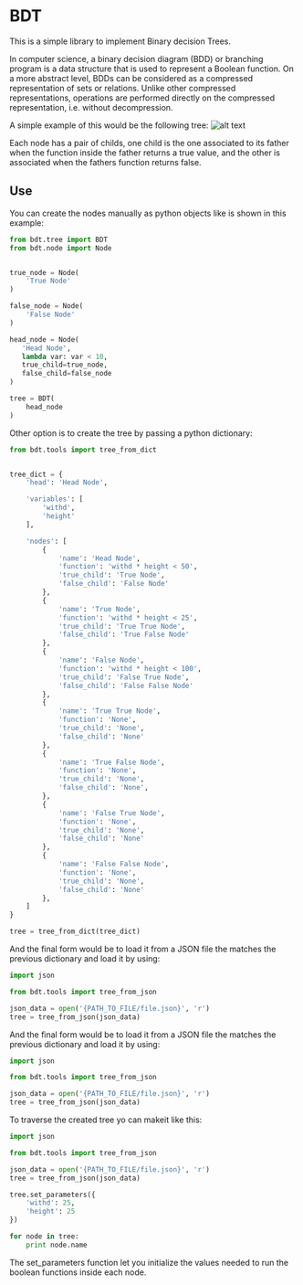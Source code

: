 # BDT

This is a simple library to implement Binary decision Trees.

In computer science, a binary decision diagram (BDD) or branching program is a data structure that is used to represent a Boolean function. On a more abstract level, BDDs can be considered as a compressed representation of sets or relations. Unlike other compressed representations, operations are performed directly on the compressed representation, i.e. without decompression.

A simple example of this would be the following tree:
![alt text](https://upload.wikimedia.org/wikipedia/commons/9/91/BDD.png)

Each node has a pair of childs, one child is the one associated to its father when the function inside the father returns a true value, and the other is associated when the fathers function returns false.

## Use

You can create the nodes manually as python objects like is shown in this example:

```python
from bdt.tree import BDT
from bdt.node import Node


true_node = Node(
    'True Node'
)

false_node = Node(
    'False Node'
)

head_node = Node(
   'Head Node',
   lambda var: var < 10,
   true_child=true_node,
   false_child=false_node
)

tree = BDT(
    head_node
)
```

Other option is to create the tree by passing a python dictionary:

```python
from bdt.tools import tree_from_dict


tree_dict = {
    'head': 'Head Node',

    'variables': [
        'withd',
        'height'
    ],

    'nodes': [
        {
            'name': 'Head Node',
            'function': 'withd * height < 50',
            'true_child': 'True Node',
            'false_child': 'False Node'
        },
        {
            'name': 'True Node',
            'function': 'withd * height < 25',
            'true_child': 'True True Node',
            'false_child': 'True False Node'
        },
        {
            'name': 'False Node',
            'function': 'withd * height < 100',
            'true_child': 'False True Node',
            'false_child': 'False False Node'
        },
        {
            'name': 'True True Node',
            'function': 'None',
            'true_child': 'None',
            'false_child': 'None'
        },
        {
            'name': 'True False Node',
            'function': 'None',
            'true_child': 'None',
            'false_child': 'None',
        },
        {
            'name': 'False True Node',
            'function': 'None',
            'true_child': 'None',
            'false_child': 'None'
        },
        {
            'name': 'False False Node',
            'function': 'None',
            'true_child': 'None',
            'false_child': 'None'
        },
    ]
}

tree = tree_from_dict(tree_dict)
```

And the final form would be to load it from a JSON file the matches the previous dictionary and load it by using:

```python
import json

from bdt.tools import tree_from_json

json_data = open('{PATH_TO_FILE/file.json}', 'r')
tree = tree_from_json(json_data)
```

And the final form would be to load it from a JSON file the matches the previous dictionary and load it by using:

```python
import json

from bdt.tools import tree_from_json

json_data = open('{PATH_TO_FILE/file.json}', 'r')
tree = tree_from_json(json_data)
```

To traverse the created tree yo can makeit like this:
```python
import json

from bdt.tools import tree_from_json

json_data = open('{PATH_TO_FILE/file.json}', 'r')
tree = tree_from_json(json_data)

tree.set_parameters({
    'withd': 25,
    'height': 25
})

for node in tree:
    print node.name
```

The set_parameters function let you initialize the values needed to run the boolean functions inside each node.
